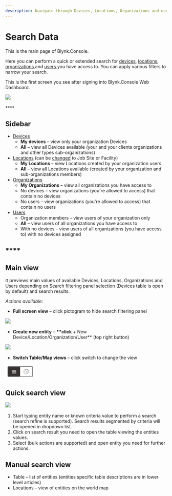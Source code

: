 ```yaml
---
description: Navigate through Devices, Locations, Organizations and users in one place.
---
```


# Search Data

This is the main page of Blynk.Console.

Here you can perform a quick or extended search for [devices](devices/), [locations](locations/), [organizations ](https://github.com/blynkkk/docs/tree/2dc305739ee5d42b5fd9d7af9c9d6c057276a5fe/blynk.console/organizations/README.md)and [users ](users/)you have access to. You can apply various filters to narrow your search.

This is the first screen you see after signing into Blynk.Console Web Dashboard.

![](https://user-images.githubusercontent.com/72824404/120620602-ce7d6f00-c465-11eb-9ae7-437a9cf6f6fa.png)

\*\*\*\*

## **Sidebar**

* [Devices](devices/)
  * **My devices** – view only your organization Devices
  * **All** – view all Devices available (your and your clients organizations and other types sub-organizations)&#x20;
* [Locations](locations/) (can be [changed](settings/application-settings/general.md) to Job Site or Facility)
  * **My Locations** – view Locations created by your organization users
  * **All** – view all Locations available (created by your organization and sub-organizations members)
* [Organizations](https://github.com/blynkkk/docs/tree/273f6f604f1950b945cb81ce478826ccbbc01265/blynk.console/organizations.md)
  * **My Organizations** – view all organizations you have access to
  * No devices – view organizations (you're allowed to access) that contain no devices
  * No users – view organizations (you're allowed to access) that contain no users
* [Users](users/)
  * Organization members – view users of your organization only
  * **All** – view users of all organizations you have access to
  * With no devices – view users of all organizations (you have access to) with no devices assigned

## \*\*\*\*

## **Main view**

It previews main values of available Devices, Locations, Organizations and Users depending on Search filtering panel selection (Devices table is open by default) and search results.

_Actions available:_

* **Full screen view** – click pictogram to hide search filtering panel&#x20;

![](<../.gitbook/assets/full\_screen (1) (1).png>)

* **Create new entity** – **\*\*click** + New Device/Location/Organization/User\*\* (top right button)

![](../.gitbook/assets/new\_entity.gif)

* **Switch Table/Map views** – click switch to change the view&#x20;

![](../.gitbook/assets/table-map.png)

## **Quick search view**

![](../.gitbook/assets/quick-search.gif)

1. Start typing entity name or known criteria value to perform a search (search refine is supported). Search results segmented by criteria will be opened in dropdown list.
2. Click on search result you need to open the table viewing the entities values.
3. Select (bulk actions are supported) and open entity you need for further actions. &#x20;

## Manual search view

* Table – list of entities (entities specific table descriptions are in lower level articles)&#x20;
* Locations – view of entities on the world map
